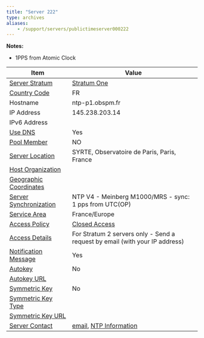 ```yaml
---
title: "Server 222"
type: archives
aliases:
    - /support/servers/publictimeserver000222
---
```


**Notes:**

* 1PPS from Atomic Clock

| Item | Value |
| ----- | ----- |
| [Server Stratum](/support/servers/serverstratum) | [Stratum One](/support/servers/stratumonetimeservers) |
| [Country Code](/support/servers/countrycode) | FR |
| Hostname |  ntp-p1.obspm.fr |
| IP Address |  145.238.203.14 |
| IPv6 Address | |
| [Use DNS](/support/servers/usedns) | Yes |
| [Pool Member](/support/servers/poolmember) | NO |
| [Server Location](/support/servers/serverlocation) |  SYRTE, Observatoire de Paris, Paris, France |
| [Host Organization](/support/servers/hostorganization) | |
| [ Geographic Coordinates](/support/servers/geographiccoordinates) | |
| [Server Synchronization](/support/servers/serversynchronization) |  NTP V4 - Meinberg M1000/MRS - sync: 1 pps from UTC(OP) |
| [Service Area](/support/servers/servicearea) |  France/Europe |
| [Access Policy](/support/servers/accesspolicy) | [Closed Access](/support/servers/closedaccess) |
| [Access Details](/support/servers/accessdetails) |  For Stratum 2 servers only - Send a request by email (with your IP address)  |
| [Notification Message](/support/servers/notificationmessage) | Yes |
| [Autokey](/support/servers/autokey) | No |
| [Autokey URL](/support/servers/autokeyurl) | |
| [Symmetric Key](/support/servers/symmetrickey) | No |
| [Symmetric Key Type](/support/servers/symmetrickeytype) | |
| [Symmetric Key URL](/support/servers/symmetrickeyurl) | |
| [Server Contact](/support/servers/servercontact) | [email](mailto:info.lne-syrte@obspm.fr), [NTP Information](https://syrte.obspm.fr/spip/services/ref-temps/article/diffusion-de-l-heure-par-internet-ntp-network-time-protocol) |